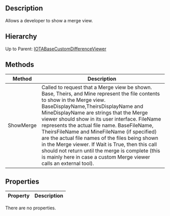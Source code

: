 ## Description
Allows a developer to show a merge view.

## Hierarchy
Up to Parent: [IOTABaseCustomDifferenceViewer](IOTABaseCustomDifferenceViewer)

## Methods
| Method | Description |
| ------------- | ------------- |
| ShowMerge | Called to request that a Merge view be shown.  Base, Theirs, and Mine represent the file contents to show in the Merge view. BaseDisplayName,TheirsDisplayName and MineDisplayName are strings that the Merge viewer should show in its user interface.  FileName represents the actual file name.  BaseFileName, TheirsFileName and MineFileName (if specified) are the actual file names of the files being shown in the Merge viewer. If Wait is True, then this call should not return until the merge is complete (this is mainly here in case a custom Merge viewer calls an external tool). |

## Properties
| Property | Description |
| ------------- | ------------- |
There are no properties.

